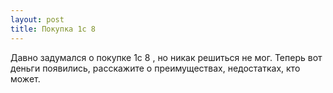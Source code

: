 ```yaml
---
layout: post 
title: Покупка 1c 8 
--- 
```

Давно задумался о покупке 1c 8 , но никак решиться не мог. Теперь вот деньги появились, расскажите о преимуществах, недостатках, кто может.